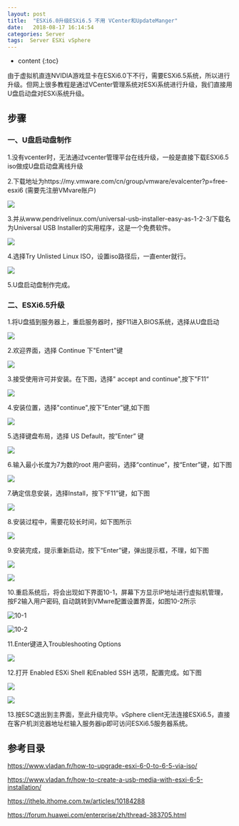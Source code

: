 ```yaml
---
layout: post
title:  "ESXi6.0升级ESXi6.5 不用 VCenter和UpdateManger"
date:   2018-08-17 16:14:54
categories: Server
tags:  Server ESXi vSphere
---
```


* content
{:toc}

由于虚拟机直连NVIDIA游戏显卡在ESXi6.0下不行，需要ESXi6.5系统，所以进行升级。但网上很多教程是通过VCenter管理系统对ESXi系统进行升级，我们直接用U盘启动盘对ESXi系统升级。



## 步骤

### 一、U盘启动盘制作

1.没有vcenter时，无法通过vcenter管理平台在线升级，一般是直接下载ESXi6.5 iso做成U盘启动盘离线升级

2.下载地址为https://my.vmware.com/cn/group/vmware/evalcenter?p=free-esxi6 (需要先注册VMvare账户)

![](https://raw.githubusercontent.com/MaHaLo-G/Storage_Public/master/2018-08-17-1.jpg)

3.并从www.pendrivelinux.com/universal-usb-installer-easy-as-1-2-3/下载名为Universal USB Installer的实用程序，这是一个免费软件。

![](https://raw.githubusercontent.com/MaHaLo-G/Storage_Public/master/2018-08-17-2.jpg)

 
4.选择Try Unlisted Linux ISO，设置iso路径后，一直enter就行。

![](https://raw.githubusercontent.com/MaHaLo-G/Storage_Public/master/2018-08-17-3.jpg)

5.U盘启动盘制作完成。

### 二、ESXi6.5升级


1.将U盘插到服务器上，重启服务器时，按F11进入BIOS系统，选择从U盘启动
 

![](https://raw.githubusercontent.com/MaHaLo-G/Storage_Public/master/2018-08-17-4.jpg)

2.欢迎界面，选择 Continue 下"Entert"键

![](https://raw.githubusercontent.com/MaHaLo-G/Storage_Public/master/2018-08-17-5.jpg)

3.接受使用许可并安装。在下图，选择" accept and continue",按下"F11“

![](https://raw.githubusercontent.com/MaHaLo-G/Storage_Public/master/2018-08-17-6.jpg)

4.安装位置，选择"continue",按下”Enter”键,如下图

![](https://raw.githubusercontent.com/MaHaLo-G/Storage_Public/master/2018-08-17-7.jpg)

5.选择键盘布局，选择 US Default，按”Enter” 键

![](https://raw.githubusercontent.com/MaHaLo-G/Storage_Public/master/2018-08-17-8.jpg)

6.输入最小长度为7为数的root 用户密码，选择“continue”，按“Enter”键，如下图

![](https://raw.githubusercontent.com/MaHaLo-G/Storage_Public/master/2018-08-17-9.jpg)

7.确定信息安装，选择Install，按下“F11”键，如下图

![](https://raw.githubusercontent.com/MaHaLo-G/Storage_Public/master/2018-08-17-10.jpg)

8.安装过程中，需要花较长时间，如下图所示

![](https://raw.githubusercontent.com/MaHaLo-G/Storage_Public/master/2018-08-17-11.jpg)

9.安装完成，提示重新启动，按下“Enter”键，弹出提示框，不理，如下图

![](https://raw.githubusercontent.com/MaHaLo-G/Storage_Public/master/2018-08-17-12.jpg)

![](https://raw.githubusercontent.com/MaHaLo-G/Storage_Public/master/2018-08-17-13.jpg)

10.重启系统后，将会出现如下界面10-1，屏幕下方显示IP地址进行虚拟机管理，按F2输入用户密码, 自动跳转到VMwre配置设置界面，如图10-2所示

![10-1](https://raw.githubusercontent.com/MaHaLo-G/Storage_Public/master/2018-08-17-14.jpg "10-1")

![10-2](https://raw.githubusercontent.com/MaHaLo-G/Storage_Public/master/2018-08-17-15.jpg "10-2")

11.Enter键进入Troubleshooting Options

![](https://raw.githubusercontent.com/MaHaLo-G/Storage_Public/master/2018-08-17-16.jpg)

12.打开 Enabled ESXi Shell 和Enabled SSH 选项，配置完成。如下图

![](https://raw.githubusercontent.com/MaHaLo-G/Storage_Public/master/2018-08-17-17.jpg)

![](https://raw.githubusercontent.com/MaHaLo-G/Storage_Public/master/2018-08-17-18.jpg)

13.按ESC退出到主界面，至此升级完毕。vSphere client无法连接ESXi6.5，直接在客户机浏览器地址栏输入服务器ip即可访问ESXi6.5服务器系统。

## 参考目录

https://www.vladan.fr/how-to-upgrade-esxi-6-0-to-6-5-via-iso/

https://www.vladan.fr/how-to-create-a-usb-media-with-esxi-6-5-installation/

https://ithelp.ithome.com.tw/articles/10184288

https://forum.huawei.com/enterprise/zh/thread-383705.html